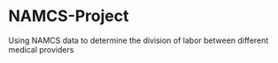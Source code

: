 # NAMCS-Project
Using NAMCS data to determine the division of labor between different medical providers
